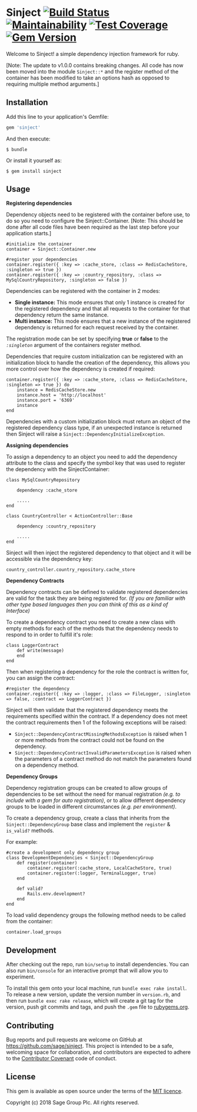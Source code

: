 # Sinject [![Build Status](https://travis-ci.org/Sage/sinject.svg?branch=master)](https://travis-ci.org/Sage/sinject) [![Maintainability](https://api.codeclimate.com/v1/badges/e54f26ad98595149d072/maintainability)](https://codeclimate.com/github/Sage/sinject/maintainability) [![Test Coverage](https://api.codeclimate.com/v1/badges/e54f26ad98595149d072/test_coverage)](https://codeclimate.com/github/Sage/sinject/test_coverage) [![Gem Version](https://badge.fury.io/rb/sinject.svg)](https://badge.fury.io/rb/sinject)

Welcome to Sinject! a simple dependency injection framework for ruby.

[Note: The update to v1.0.0 contains breaking changes. All code has now been moved into the module `Sinject::*` and the register method of the container has been modified to take an options hash as opposed to requiring multiple method arguments.]

## Installation

Add this line to your application's Gemfile:

```ruby
gem 'sinject'
```

And then execute:

    $ bundle

Or install it yourself as:

    $ gem install sinject

## Usage

**Registering dependencies**

Dependency objects need to be registered with the container before use, to do so you need to configure the Sinject::Container. [Note: This should be done after all code files have been required as the last step before your application starts.]

    #initialize the container
    container = Sinject::Container.new

    #register your dependencies
    container.register({ :key => :cache_store, :class => RedisCacheStore, :singleton => true })
    container.register({ :key => :country_repository, :class => MySqlCountryRepository, :singleton => false })

Dependencies can be registered with the container in 2 modes:

- **Single instance:**  	This mode ensures that only 1 instance is created for the registered dependency and that all requests to the container for that dependency return the same instance.
- **Multi instance:**	This mode ensures that a new instance of the registered dependency is returned for each request received by the container.

The registration mode can be set by specifying **true** or **false** to the *`:singleton`* argument of the containers register method.

Dependencies that require custom initialization can be registered with an initialization block to handle the creation of the dependency, this allows you more control over how the dependency is created if required:

    container.register({ :key => :cache_store, :class => RedisCacheStore, :singleton => true }) do
        instance = RedisCacheStore.new
        instance.host = 'http://localhost'
        instance.port = '6369'
        instance
    end

Dependencies with a custom initialization block must return an object of the registered dependency class type, if an unexpected instance is returned then Sinject will raise a `Sinject::DependencyInitializeException`.

**Assigning dependencies**

To assign a dependency to an object you need to add the dependency attribute to the class and specify the symbol key that was used to register the dependency with the SinjectContainer:

    class MySqlCountryRepository

	    dependency :cache_store

		.....
	end

    class CountryController < ActionController::Base

		dependency :country_repository

		.....
    end

Sinject will then inject the registered dependency to that object and it will be accessible via the dependency key:

    country_controller.country_repository.cache_store


**Dependency Contracts**

Dependency contracts can be defined to validate registered dependencies are valid for the task they are being registered for. *(If you are familiar with other type based languages then you can think of this as a kind of Interface)*

To create a dependency contract you need to create a new class with empty methods for each of the methods that the dependency needs to respond to in order to fulfill it's role:

    class LoggerContract
        def write(message)
        end
    end

Then when registering a dependency for the role the contract is written for, you can assign the contract:

    #register the dependency
    container.register({ :key => :logger, :class => FileLogger, :singleton => false, :contract => LoggerContract })

Sinject will then validate that the registered dependency meets the requirements specified within the contract. If a dependency does not meet the contract requirements then 1 of the following exceptions will be raised:

- `Sinject::DependencyContractMissingMethodsException` is raised when 1 or more methods from the contract could not be found on the dependency.
- `Sinject::DependencyContractInvalidParametersException` is raised when the parameters of a contract method do not match the parameters found on a dependency method.

**Dependency Groups**

Dependency registration groups can be created to allow groups of dependencies to be set without the need for manual registration *(e.g. to include with a gem for auto registration)*, or to allow different dependency groups to be loaded in different circumstances *(e.g. per environment)*.

To create a dependency group, create a class that inherits from the `Sinject::DependencyGroup` base class and implement the `register` & `is_valid?` methods.

For example:

    #create a development only dependency group
    class DevelopmentDependencies < Sinject::DependencyGroup
        def register(container)
            container.register(:cache_store, LocalCacheStore, true)
            container.register(:logger, TerminalLogger, true)
        end

        def valid?
            Rails.env.development?
        end
    end

To load valid dependency groups the following method needs to be called from the container:

    container.load_groups


## Development

After checking out the repo, run `bin/setup` to install dependencies. You can also run `bin/console` for an interactive prompt that will allow you to experiment.

To install this gem onto your local machine, run `bundle exec rake install`. To release a new version, update the version number in `version.rb`, and then run `bundle exec rake release`, which will create a git tag for the version, push git commits and tags, and push the `.gem` file to [rubygems.org](https://rubygems.org).

## Contributing

Bug reports and pull requests are welcome on GitHub at https://github.com/sage/sinject. This project is intended to be a safe, welcoming space for collaboration, and contributors are expected to adhere to the [Contributor Covenant](http://contributor-covenant.org) code of conduct.


## License

This gem is available as open source under the terms of the
[MIT licence](LICENSE).

Copyright (c) 2018 Sage Group Plc. All rights reserved.
